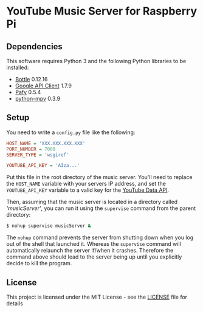# YouTube Music Server for Raspberry Pi

## Dependencies
This software requires Python 3 and the following Python libraries to be installed:
* [Bottle](https://bottlepy.org/docs/dev/) 0.12.16
* [Google API Client](https://googleapis.github.io/google-api-python-client/) 1.7.9
* [Pafy](https://pypi.org/project/pafy/) 0.5.4
* [python-mpv](https://github.com/jaseg/python-mpv) 0.3.9

## Setup
You need to write a `config.py` file like the following:
```ini
HOST_NAME = 'XXX.XXX.XXX.XXX'
PORT_NUMBER = 7000
SERVER_TYPE = 'wsgiref'

YOUTUBE_API_KEY = 'AIza...'
```
Put this file in the root directory of the music server. You'll need to replace the `HOST_NAME` variable with your servers IP address, and set the `YOUTUBE_API_KEY` variable to a valid key for the [YouTube Data API](https://developers.google.com/youtube/v3/).

Then, assuming that the music server is located in a directory called *'musicServer'*, you can run it using the `supervise` command from the parent directory:
```bash
$ nohup supervise musicServer &
```
The `nohup` command prevents the server from shutting down when you log out of the shell that launched it. Whereas the `supervise` command will automatically relaunch the server if/when it crashes. Therefore the command above should lead to the server being up until you explicitly decide to kill the program.

## License
This project is licensed under the MIT License - see the [LICENSE](LICENSE) file for details
